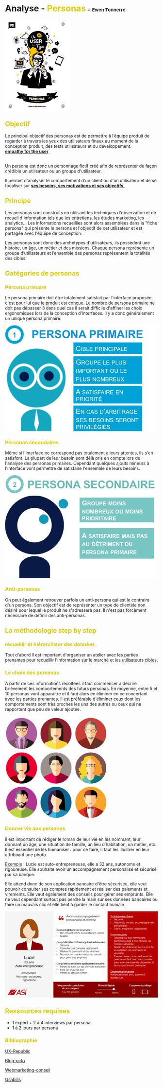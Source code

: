 # Analyse - <strong style="color:#e0ca00">Personas</strong> <strong style="font-size:15px">~ Ewen Tonnerre</strong>

<img src="images/personas.gif">

## <strong style="color:#e0ca00">Objectif</strong>

Le principal objectif des personas est de permettre à l’équipe produit de regarder à travers les yeux des utilisateurs finaux au moment de la conception produit, des tests utilisateurs et du développement. <br><strong style="text-decoration:underline">empathy for the user</strong>
<br><br>

Un persona est donc un personnage fictif créé afin de représenter de façon crédible un utilisateur ou un groupe d'utilisateur.

Il permet d'analyser le comportement d'un client ou d'un utilisateur et de se focaliser sur <strong style="text-decoration:underline">ses besoins, ses motivations et ses objectifs.</strong>

## <strong style="color:#e0ca00">Principe</strong>

Les personas sont construits en utilisant les techniques d'observation et de recueil d'information tels que les entretiens, les études marketing, les analytics... Les informations recueillies sont alors assemblées dans la "fiche persona" qui présente le persona et l'objectif de cet utilisateur et est partagée avec l'équipe de conception.


Les personas sont donc des archétypes d'utilisateurs, ils possèdent une histoire, un âge, un métier et des missions. Chaque persona représente un groupe d’utilisateurs et l’ensemble des personas représentent la totalités des cibles.

## <strong style="color:#e0ca00">Gatégories de personas</strong>

### <strong style="color:#e0ca00">Persona primaire</strong>

Le persona primaire doit être totalement satisfait par l'interface proposée, c'est pour lui que le produit est conçue. Le nombre de persona primaire ne doit pas dépasser 3 dans quel cas il serait difficile d'affiner les choix ergonomiques lors de la conception d'interfaces. Il y a donc généralement un unique persona primaire.

<img src="images/persona_primaire.png">

### <strong style="color:#e0ca00">Personas secondaires</strong>

Même si l'interface ne correspond pas totalement à leurs attentes, ils s'en satisfont. La plupart de leur besoin sont déjà pris en compte lors de l'analyse des personas primaires. Cependant quelques ajouts mineurs à l'interface vont permettre de satisfaire l'ensemble de leurs besoins.

<img src="images/persona_secondaire.png">

### <strong style="color:#e0ca00">Anti-personas</strong>

On peut également retrouver parfois un anti-persona qui est le contraire d'un persona. Son objectif est de représenter un type de clientèle non désiré pour lequel le produit ne s'adressera pas. Il n'est pas forcèment nécessaire de définir des anti-personas.

## <strong style="color:#e0ca00">La méthodologie step by step</strong>

### <strong style="color:#e0ca00">recueillir et hiérarchiser des données</strong>

Tout d'abord il est important d'organiser un atelier avec les parties prenantes pour recueillir l'information sur le marché et les utilisateurs cibles.

### <strong style="color:#e0ca00">Le choix des personas</strong>

À partir de ces informations récoltées il faut commencer à décrire brièvement les comportements des futurs personas. En moyenne, entre 5 et 10 personas vont apparaitre et il faut alors en éliminer en ce concertant avec les parties prenantes. Il est préférable d'éliminer ceux dont les comportements sont très proches les uns des autres ou ceux qui ne rapportent que peu de valeur ajoutée.

<img src="images/personas.png">

### <strong style="color:#e0ca00">Donner vie aux personas</strong>

il est important de rédiger le roman de leur vie en les nommant, leur donnant un âge, une situation de famille, un lieu d’habitation, un métier, etc. Il est essentiel de les humaniser : pour ce faire, il faut les illustrer en leur attribuant une photo.

<span style="text-decoration:underline">Exemple</span> : Lucie est auto-entrepreneuse, elle a 32 ans, autonome et rigoureuse. Elle souhaite avoir un accompagnement personalisé et sécurisé par sa banque.

Elle attend donc de son application bancaire d'être sécurisée, elle veut pouvoir consulter ses comptes rapidement et réaliser des paiements et virements. Elle veut également des conseils pour gérer ses emprunts. Elle ne veut cependant surtout pas perdre la main sur ses données bancaires ou faire un mauvais clic et elle tient à garder le contact humain.

<img src="images/persona_profil.png">

## <strong style="color:#e0ca00">Ressources requises</strong>

* 1 expert + 2 à 4 interviews par persona
* 1 à 2 jours par persona

### <strong style="color:#e0ca00">Bibliographie</strong>

<a href="https://www.ux-republic.com/reussir-atelier-personas/"> UX-Republic </a>

<a href="https://blog.octo.com/les-ux-bonnes-raisons-7-bonnes-raisons-de-faire-des-personas/"> Blog-octo </a>

<a href="https://www.webmarketing-conseil.fr/anti-personas/"> Webmarketing-conseil </a>

<a href="https://www.usabilis.com/persona-ux-design/">
Usabilis
</a>
